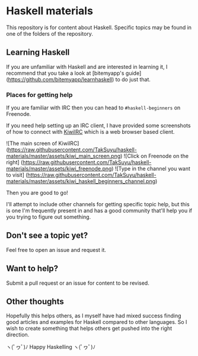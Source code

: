 # Haskell materials

This repository is for content about Haskell. Specific topics may be found in
one of the folders of the repository.

## Learning Haskell

If you are unfamiliar with Haskell and are interested in learning it, I
recommend that you take a look at [bitemyapp's guide]
(https://github.com/bitemyapp/learnhaskell) to do just that.

### Places for getting help

If you are familiar with IRC then you can head to `#haskell-beginners` on
Freenode.

If you need help setting up an IRC client, I have provided some screenshots of
how to connect with [KiwiIRC](https://kiwiirc.com/client) which is a web browser
based client.

![The main screen of KiwiIRC]
(https://raw.githubusercontent.com/TakSuyu/haskell-materials/master/assets/kiwi_main_screen.png)
![Click on Freenode on the right]
(https://raw.githubusercontent.com/TakSuyu/haskell-materials/master/assets/kiwi_freenode.png)
![Type in the channel you want to visit]
(https://raw.githubusercontent.com/TakSuyu/haskell-materials/master/assets/kiwi_haskell_beginners_channel.png)

Then you are good to go!

I'll attempt to include other channels for getting specific topic help, but this
is one I'm frequently present in and has a good community that'll help you if
you trying to figure out something.

## Don't see a topic yet?

Feel free to open an issue and request it.

## Want to help?

Submit a pull request or an issue for content to be revised.

## Other thoughts

Hopefully this helps others, as I myself have had mixed success finding good
articles and examples for Haskell compared to other languages. So I wish to
create something that helps others get pushed into the right direction.

ヽ(ﾟヮﾟ)ﾉ Happy Haskelling ヽ(ﾟヮﾟ)ﾉ
